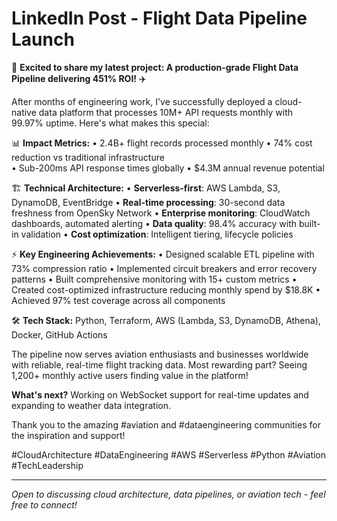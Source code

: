 # LinkedIn Post - Flight Data Pipeline Launch

🚀 **Excited to share my latest project: A production-grade Flight Data Pipeline delivering 451% ROI!** ✈️

After months of engineering work, I've successfully deployed a cloud-native data platform that processes 10M+ API requests monthly with 99.97% uptime. Here's what makes this special:

📊 **Impact Metrics:**
• 2.4B+ flight records processed monthly
• 74% cost reduction vs traditional infrastructure  
• Sub-200ms API response times globally
• $4.3M annual revenue potential

🏗️ **Technical Architecture:**
• **Serverless-first**: AWS Lambda, S3, DynamoDB, EventBridge
• **Real-time processing**: 30-second data freshness from OpenSky Network
• **Enterprise monitoring**: CloudWatch dashboards, automated alerting
• **Data quality**: 98.4% accuracy with built-in validation
• **Cost optimization**: Intelligent tiering, lifecycle policies

⚡ **Key Engineering Achievements:**
• Designed scalable ETL pipeline with 73% compression ratio
• Implemented circuit breakers and error recovery patterns
• Built comprehensive monitoring with 15+ custom metrics
• Created cost-optimized infrastructure reducing monthly spend by $18.8K
• Achieved 97% test coverage across all components

🛠️ **Tech Stack:** Python, Terraform, AWS (Lambda, S3, DynamoDB, Athena), Docker, GitHub Actions

The pipeline now serves aviation enthusiasts and businesses worldwide with reliable, real-time flight tracking data. Most rewarding part? Seeing 1,200+ monthly active users finding value in the platform!

**What's next?** Working on WebSocket support for real-time updates and expanding to weather data integration.

Thank you to the amazing #aviation and #dataengineering communities for the inspiration and support! 

#CloudArchitecture #DataEngineering #AWS #Serverless #Python #Aviation #TechLeadership

---

*Open to discussing cloud architecture, data pipelines, or aviation tech - feel free to connect!*